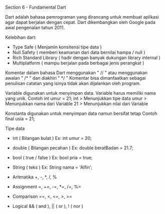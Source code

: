 Section 6 - Fundamental Dart

Dart adalah bahasa pemrograman yang dirancang untuk membuat aplikasi agar dapat berjalan dengan cepat.
Dart dikembangkan oleh Google pada awal pengenalan tahun 2011.

Kelebihan dart: 
- Type Safe ( Menjamin konsitensi tipe data )
- Null Safety ( memberi keamanan dari data bernilai hampa / null )
- Rich Standard Library ( hadir dengan banyak dukungan library internal )
- Multiplatform ( mampu berjalan pada berbagai jenis perangkat )

Komentar dalam bahasa Dart menggunakan " // " atau menggunakan awalan " /* " dan diakhiri " */ "
Komentar bisa dimanfaatkan sebagai penulisan catatan yang isinya tidak akan dijalankan oleh program.

Variable digunakan untuk menyimpan data.
Variable harus memiliki nama yang unik.
Contoh int umur = 21;
int > Menunjukkan tipe data
umur > Menunjukkan nama dari Variable
21 > Menunjukkan nilai dari Variable

Konstanta digunakan untuk menyimpan data namun bersifat tetap
Contoh final usia = 21;

Tipe data 
- int ( Bilangan bulat ) Ex: int umur = 20;
- double ( Bilangan pecahan ) Ex: double beratBadan = 21.7;
- bool ( true / false ) Ex: bool pria = true;
- String ( teks ) Ex: String nama = 'Alfin';

- Aritmatika +, -, *, /, %
- Assignment =, +=, -=, *=, /=, %=
- Comparison ==, <, <=, >, >=
- Logical && ( and ), || ( or ), ! ( nor )
